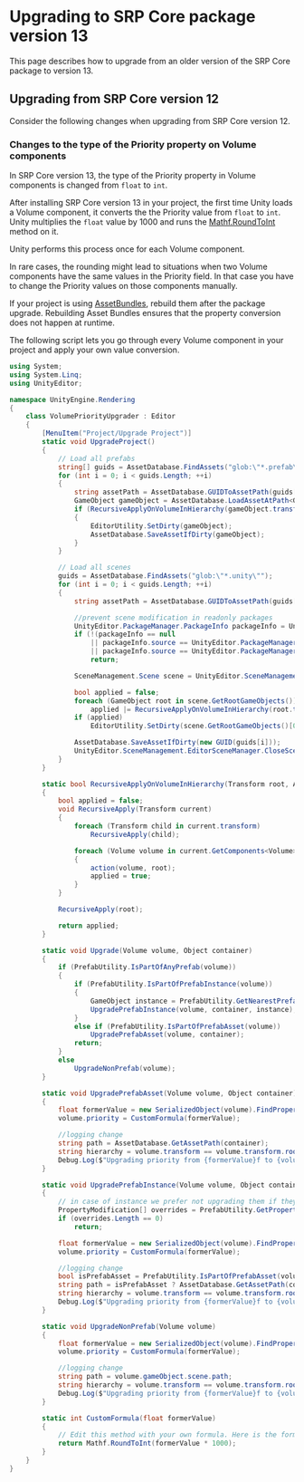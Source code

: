 # Upgrading to SRP Core package version 13

This page describes how to upgrade from an older version of the SRP Core package to version 13.

## Upgrading from SRP Core version 12

Consider the following changes when upgrading from SRP Core version 12.

### Changes to the type of the Priority property on Volume components

In SRP Core version 13, the type of the Priority property in Volume components is changed from `float` to `int`.

After installing SRP Core version 13 in your project, the first time Unity loads a Volume component, it converts the the Priority value from `float` to `int`. Unity multiplies the `float` value by 1000 and runs the [Mathf.RoundToInt](https://docs.unity3d.com/ScriptReference/Mathf.RoundToInt.html) method on it.

Unity performs this process once for each Volume component.

In rare cases, the rounding might lead to situations when two Volume components have the same values in the Priority field. In that case you have to change the Priority values on those components manually.

If your project is using [AssetBundles](https://docs.unity3d.com/2021.2/Documentation/Manual/AssetBundlesIntro.html), rebuild them after the package upgrade. Rebuilding Asset Bundles ensures that the property conversion does not happen at runtime.

The following script lets you go through every Volume component in your project and apply your own value conversion.

```C#
using System;
using System.Linq;
using UnityEditor;

namespace UnityEngine.Rendering
{
    class VolumePriorityUpgrader : Editor
    {
        [MenuItem("Project/Upgrade Project")]
        static void UpgradeProject()
        {
            // Load all prefabs
            string[] guids = AssetDatabase.FindAssets("glob:\"*.prefab\"");
            for (int i = 0; i < guids.Length; ++i)
            {
                string assetPath = AssetDatabase.GUIDToAssetPath(guids[i]);
                GameObject gameObject = AssetDatabase.LoadAssetAtPath<GameObject>(assetPath);
                if (RecursiveApplyOnVolumeInHierarchy(gameObject.transform, Upgrade))
                {
                    EditorUtility.SetDirty(gameObject);
                    AssetDatabase.SaveAssetIfDirty(gameObject);
                }
            }

            // Load all scenes
            guids = AssetDatabase.FindAssets("glob:\"*.unity\"");
            for (int i = 0; i < guids.Length; ++i)
            {
                string assetPath = AssetDatabase.GUIDToAssetPath(guids[i]);

                //prevent scene modification in readonly packages
                UnityEditor.PackageManager.PackageInfo packageInfo = UnityEditor.PackageManager.PackageInfo.FindForAssetPath(assetPath);
                if (!(packageInfo == null
                    || packageInfo.source == UnityEditor.PackageManager.PackageSource.Local
                    || packageInfo.source == UnityEditor.PackageManager.PackageSource.Embedded))
                    return;

                SceneManagement.Scene scene = UnityEditor.SceneManagement.EditorSceneManager.OpenScene(assetPath, UnityEditor.SceneManagement.OpenSceneMode.Additive);

                bool applied = false;
                foreach (GameObject root in scene.GetRootGameObjects())
                    applied |= RecursiveApplyOnVolumeInHierarchy(root.transform, Upgrade);
                if (applied)
                    EditorUtility.SetDirty(scene.GetRootGameObjects()[0]);

                AssetDatabase.SaveAssetIfDirty(new GUID(guids[i]));
                UnityEditor.SceneManagement.EditorSceneManager.CloseScene(scene, removeScene: true);
            }
        }

        static bool RecursiveApplyOnVolumeInHierarchy(Transform root, Action<Volume, Object> action)
        {
            bool applied = false;
            void RecursiveApply(Transform current)
            {
                foreach (Transform child in current.transform)
                    RecursiveApply(child);

                foreach (Volume volume in current.GetComponents<Volume>())
                {
                    action(volume, root);
                    applied = true;
                }
            }

            RecursiveApply(root);

            return applied;
        }

        static void Upgrade(Volume volume, Object container)
        {
            if (PrefabUtility.IsPartOfAnyPrefab(volume))
            {
                if (PrefabUtility.IsPartOfPrefabInstance(volume))
                {
                    GameObject instance = PrefabUtility.GetNearestPrefabInstanceRoot(volume);
                    UpgradePrefabInstance(volume, container, instance);
                }
                else if (PrefabUtility.IsPartOfPrefabAsset(volume))
                    UpgradePrefabAsset(volume, container);
                return;
            }
            else
                UpgradeNonPrefab(volume);
        }

        static void UpgradePrefabAsset(Volume volume, Object container)
        {
            float formerValue = new SerializedObject(volume).FindProperty("m_ObsoletePriority").floatValue;
            volume.priority = CustomFormula(formerValue);

            //logging change
            string path = AssetDatabase.GetAssetPath(container);
            string hierarchy = volume.transform == volume.transform.root ? volume.name : $"{volume.transform.root.name}/{AnimationUtility.CalculateTransformPath(volume.transform, volume.transform.root)}";
            Debug.Log($"Upgrading priority from {formerValue}f to {volume.priority} in prefab:{path}:{hierarchy}");
        }

        static void UpgradePrefabInstance(Volume volume, Object container, GameObject instance)
        {
            // in case of instance we prefer not upgrading them if they don't already have an override as it can add uneeded override onto the instance.
            PropertyModification[] overrides = PrefabUtility.GetPropertyModifications(instance).Where(o => o.target is Volume && (o.propertyPath == "m_Priority" || o.propertyPath == "priority")).ToArray();
            if (overrides.Length == 0)
                return;

            float formerValue = new SerializedObject(volume).FindProperty("m_ObsoletePriority").floatValue;
            volume.priority = CustomFormula(formerValue);

            //logging change
            bool isPrefabAsset = PrefabUtility.IsPartOfPrefabAsset(volume);
            string path = isPrefabAsset ? AssetDatabase.GetAssetPath(container) : volume.gameObject.scene.path;
            string hierarchy = volume.transform == volume.transform.root ? volume.name : $"{volume.transform.root.name}/{AnimationUtility.CalculateTransformPath(volume.transform, volume.transform.root)}";
            Debug.Log($"Upgrading priority from {formerValue}f to {volume.priority} in {(isPrefabAsset ? "prefab" : "scene")}:{path}:{hierarchy}");
        }

        static void UpgradeNonPrefab(Volume volume)
        {
            float formerValue = new SerializedObject(volume).FindProperty("m_ObsoletePriority").floatValue;
            volume.priority = CustomFormula(formerValue);

            //logging change
            string path = volume.gameObject.scene.path;
            string hierarchy = volume.transform == volume.transform.root ? volume.name : $"{volume.transform.root.name}/{AnimationUtility.CalculateTransformPath(volume.transform, volume.transform.root)}";
            Debug.Log($"Upgrading priority from {formerValue}f to {volume.priority} in scene:{path}:{hierarchy}");
        }

        static int CustomFormula(float formerValue)
        {
            // Edit this method with your own formula. Here is the formula currently used by the upgrade mechanisme
            return Mathf.RoundToInt(formerValue * 1000);
        }
    }
}
```
